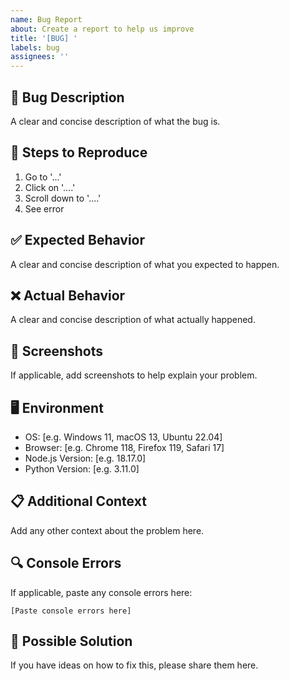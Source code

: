 ```yaml
---
name: Bug Report
about: Create a report to help us improve
title: '[BUG] '
labels: bug
assignees: ''
---
```


## 🐛 Bug Description
A clear and concise description of what the bug is.

## 🔄 Steps to Reproduce
1. Go to '...'
2. Click on '....'
3. Scroll down to '....'
4. See error

## ✅ Expected Behavior
A clear and concise description of what you expected to happen.

## ❌ Actual Behavior
A clear and concise description of what actually happened.

## 📸 Screenshots
If applicable, add screenshots to help explain your problem.

## 🖥️ Environment
- OS: [e.g. Windows 11, macOS 13, Ubuntu 22.04]
- Browser: [e.g. Chrome 118, Firefox 119, Safari 17]
- Node.js Version: [e.g. 18.17.0]
- Python Version: [e.g. 3.11.0]

## 📋 Additional Context
Add any other context about the problem here.

## 🔍 Console Errors
If applicable, paste any console errors here:
```
[Paste console errors here]
```

## 🚀 Possible Solution
If you have ideas on how to fix this, please share them here.
